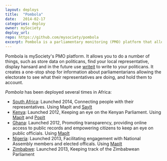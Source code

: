 ```yaml
---
layout: deploys
title:  "Pombola"
date:   2014-02-17
categories: deploy
owner: mySociety
deploy_url:
repo: https://github.com/mysociety/pombola
excerpt: Pombola is a parliamentary monitoring (PMO) platform that allows you to store and share information on public figures, especially politicians. It uses the components SayIt, PopIt and MapIt
---
```


Pombola is mySociety's PMO platform. It allows you to do a number of things, such as store data on politicans, find your local representative, display hansard and in the future use [writeit][WriteIt] to write to your politicans. It creates a one-stop shop for information about parliamentarians allowing the electorate to see what their representatives are doing, and hold them to account.

*Pombola* has been deployed several times in Africa:

+ [South Africa][PeoplesAssembly]: Launched 2014, Connecting people with their representatives. Using MapIt and [SayIt][sayit]
+ [Kenya][Mzalendo]: Launched 2012, Keeping an eye on the Kenyan Parliament. Using [MapIt][mapit] and [PopIt][popit]
+ [Ghana][Odekro]: Launched 2012, Promoting transparency, providing online access to public records and empowering citizens to keep an eye on public officials. Using [MapIt][mapit]
+ [Nigeria][ShineYourEye]: Launched 2013, Facilitating engagement with National Assembly members and elected officals. Using [MapIt][mapit]
+ [Zimbabwe][KuvakaZim]: Launched 2013, Keeping track of the Zimbabwean Parliament

[PeoplesAssembly]: http://www.pa.org.za/
[SayIt]: http://sayit.mysociety.org
[Mzalendo]: http://info.mzalendo.com/
[Odekro]: http://www.odekro.org/
[ShineYourEye]: http://www.shineyoureye.org/
[KuvakaZim]: http://www.kuvakazim.com/
[WriteIt]: http://writeit.ciudadanointeligente.org/en/
[mapit]: http://mapit.poplus.org/
[popit]: http://popit.mysociety.org/

